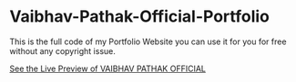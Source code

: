 # Vaibhav-Pathak-Official-Portfolio
This is the full code of my Portfolio Website you can use it for you for free without any copyright issue.


[See the Live Preview of VAIBHAV PATHAK OFFICIAL](https://vaibhavpathakofficial.tk)
